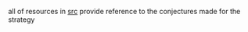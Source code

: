 all of resources in [src][1] provide reference to the conjectures made for the strategy

[1]: ../../src/

